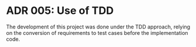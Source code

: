 # ADR 005: Use of TDD

The development of this project was done under the TDD approach, relying on the conversion of requirements to test cases before the implementation code.